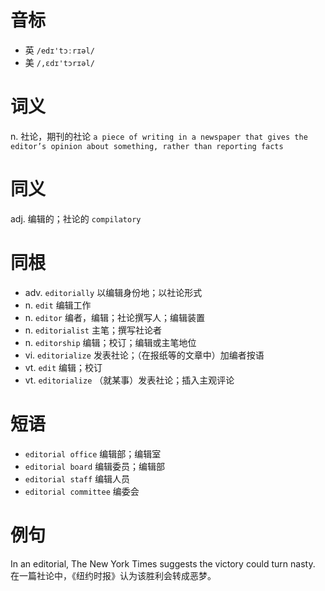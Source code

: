 # 音标

- 英 `/edɪ'tɔːrɪəl/`
- 美 `/,ɛdɪ'tɔrɪəl/`

# 词义

n. 社论，期刊的社论
`a piece of writing in a newspaper that gives the editor’s opinion about something, rather than reporting facts`

# 同义

adj. 编辑的；社论的
`compilatory`

# 同根

- adv. `editorially` 以编辑身份地；以社论形式
- n. `edit` 编辑工作
- n. `editor` 编者，编辑；社论撰写人；编辑装置
- n. `editorialist` 主笔；撰写社论者
- n. `editorship` 编辑；校订；编辑或主笔地位
- vi. `editorialize` 发表社论；（在报纸等的文章中）加编者按语
- vt. `edit` 编辑；校订
- vt. `editorialize` （就某事）发表社论；插入主观评论

# 短语

- `editorial office` 编辑部；编辑室
- `editorial board` 编辑委员；编辑部
- `editorial staff` 编辑人员
- `editorial committee` 编委会

# 例句

In an editorial, The New York Times suggests the victory could turn nasty.
在一篇社论中，《纽约时报》认为该胜利会转成恶梦。


